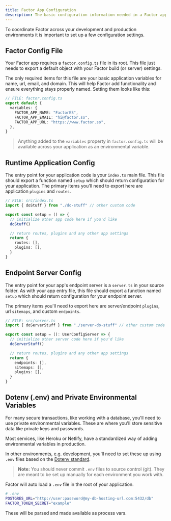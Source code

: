```yaml
---
title: Factor App Configuration
description: The basic configuration information needed in a Factor app
---
```


To coordinate Factor across your development and production environments it is important to set up a few configuration settings.

## Factor Config File

Your Factor app requires a `factor.config.ts` file in its root. This file just needs to export a default object with your Factor build (or server) settings.

The only required items for this file are your basic application variables for name, url, email, and domain. This will help Factor add functionality and ensure everything stays properly named. Setting them looks like this:

```typescript
// FILE: factor.config.ts
export default {
  variables: {
    FACTOR_APP_NAME: "FactorES",
    FACTOR_APP_EMAIL: "hi@factor.so",
    FACTOR_APP_URL: "https://www.factor.so",
  },
}
```

> Anything added to the `variables` property in `factor.config.ts` will be available across your application as an environmental variable.

## Runtime Application Config

The entry point for your application code is your `index.ts` main file. This file should export a function named `setup` which should return configuration for your application. The primary items you'll need to export here are application `plugins` and `routes`.

```typescript
// FILE: src/index.ts
import { doStuff } from "./do-stuff" // other custom code

export const setup = () => {
  // initialize other app code here if you'd like
  doStuff()

  // return routes, plugins and any other app settings
  return {
    routes: [],
    plugins: [],
  }
}
```

## Endpoint Server Config

The entry point for your app's endpoint server is a `server.ts` in your source folder. As with your app entry file, this file should export a function named `setup` which should return configuration for your endpoint server.

The primary items you'll need to export here are server/endpoint `plugins`, url `sitemaps`, and custom `endpoints`.

```ts
// FILE: src/server.ts
import { doServerStuff } from "./server-do-stuff" // other custom code

export const setup = (): UserConfigServer => {
  // initialize other server code here if you'd like
  doServerStuff()

  // return routes, plugins and any other app settings
  return {
    endpoints: [],
    sitemaps: [],
    plugins: [],
  }
}
```

## Dotenv (.env) and Private Environmental Variables

For many secure transactions, like working with a database, you'll need to use private environmental variables. These are where you'll store sensitive data like private keys and passwords.

Most services, like Heroku or Netlify, have a standardized way of adding environmental variables in production.

In other environments, e.g. development, you'll need to set these up using `.env` files based on the [Dotenv standard](https://github.com/motdotla/dotenv#readme).

> **Note:** You should never commit `.env` files to source control (git). They are meant to be set up manually for each environment you work with.

Factor will auto load a `.env` file in the root of your application.

```bash
# .env
POSTGRES_URL="http://user:password@my-db-hosting-url.com:5432/db"
FACTOR_TOKEN_SECRET="example"
```

These will be parsed and made available as process vars.
